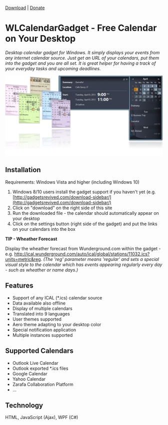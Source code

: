 [Download](https://github.com/poulicek/WLCalendarGadget/releases/download/v1.0/WLCalendar.Gadget) | [Donate](https://www.paypal.com/cgi-bin/webscr?cmd=_donations&business=K89SHUV6EU49A&lc=CZ&item_name=WL%20Calendar%20Gadget&currency_code=USD&bn=PP%2dDonationsBF%3abtn_donateCC_LG%2egif%3aNonHosted
)

# WLCalendarGadget - Free Calendar on Your Desktop

_Desktop calendar gadget for Windows. It simply displays your events from any internet calendar source. Just get an URL of your calendars, put them into the gadget and you are all set. It is great helper for having a track of your everyday tasks and upcoming deadlines._

![WLCalendarGadget](https://raw.githubusercontent.com/poulicek/WLCalendarGadget/master/docs/wlcalendargadget.jpg)

## Installation

Requirements: Windows Vista and higher (including Windows 10)

1. Windows 8/10 users install the gadget support if you haven't yet (e.g. [http://gadgetsrevived.com/download-sidebar/](http://gadgetsrevived.com/download-sidebar/)
2.  Click on "download" on the right side of this site
3.  Run the downloaded file - the calendar should automatically appear on your desktop</div>
4.  Click on the settings button (right side of the gadget) and put the links on your calendars into the box



**TIP - Wheather Forecast**

Display the wheather forecast from Wunderground.com within the gadget - e.g. http://ical.wunderground.com/auto/ical/global/stations/11032.ics?units=metric&reg.
_(The 'reg' parameter means 'regular' and sets a special visual style to the calendar which has events appearing regularly every day - such as wheather or name days.)_


## Features
*   Support of any ICAL (*.ics) calendar source
*   Data available also offline
*   Display of multiple calendars
*   Translated into 9 languages
*   User themes supported
*   Aero theme adapting to your desktop color
*   Special notification application
*   Multiple instances supported


## Supported Calendars

*   Outlook Live Calendar
*   Outlook exported *.ics files
*   Google Calendar
*   Yahoo Calendar
*   Zarafa Collaboration Platform
*   ...

## Technology
HTML, JavaScript (Ajax), WPF (C#)
